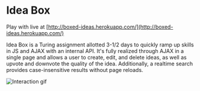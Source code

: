 # Idea Box

Play with live at [http://boxed-ideas.herokuapp.com/](http://boxed-ideas.herokuapp.com/)

Idea Box is a Turing assignment allotted 3-1/2 days to quickly ramp up skills in JS and AJAX with an internal API. It's fully realized through AJAX in a single page and allows a user to create, edit, and delete ideas, as well as upvote and downvote the quality of the idea. Additionally, a realtime search provides case-insensitive results without page reloads.

![Interaction gif](http://g.recordit.co/Y4hUBAKdlt.gif)
